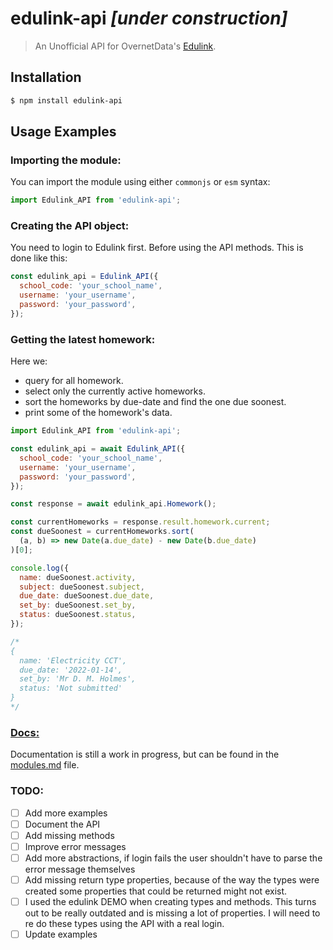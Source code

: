 # edulink-api _[*under construction*]_

> An Unofficial API for OvernetData's [Edulink](https://www.edulinkone.com/).

## Installation

```bash
$ npm install edulink-api
```

## Usage Examples

### Importing the module:

You can import the module using either `commonjs` or `esm` syntax:

```javascript
import Edulink_API from 'edulink-api';
```

### Creating the API object:

You need to login to Edulink first. Before using the API methods. This is done like this:

```javascript
const edulink_api = Edulink_API({
  school_code: 'your_school_name',
  username: 'your_username',
  password: 'your_password',
});
```

### Getting the latest homework:

Here we:

- query for all homework.
- select only the currently active homeworks.
- sort the homeworks by due-date and find the one due soonest.
- print some of the homework's data.

```javascript
import Edulink_API from 'edulink-api';

const edulink_api = await Edulink_API({
  school_code: 'your_school_name',
  username: 'your_username',
  password: 'your_password',
});

const response = await edulink_api.Homework();

const currentHomeworks = response.result.homework.current;
const dueSoonest = currentHomeworks.sort(
  (a, b) => new Date(a.due_date) - new Date(b.due_date)
)[0];

console.log({
  name: dueSoonest.activity,
  subject: dueSoonest.subject,
  due_date: dueSoonest.due_date,
  set_by: dueSoonest.set_by,
  status: dueSoonest.status,
});

/*
{
  name: 'Electricity CCT',
  due_date: '2022-01-14',
  set_by: 'Mr D. M. Holmes',
  status: 'Not submitted'
}
*/
```

### [Docs:](./docs/modules.md)

Documentation is still a work in progress, but can be found in the [modules.md](./docs/modules.md) file.

### TODO:

- [ ] Add more examples
- [ ] Document the API
- [ ] Add missing methods
- [ ] Improve error messages
- [ ] Add more abstractions, if login fails the user shouldn't have to parse the error message themselves
- [ ] Add missing return type properties, because of the way the types were created some properties that could be returned might not exist.
- [ ] I used the edulink DEMO when creating types and methods. This turns out to be really outdated and is missing a lot of properties. I will need to re do these types using the API with a real login.
- [ ] Update examples

